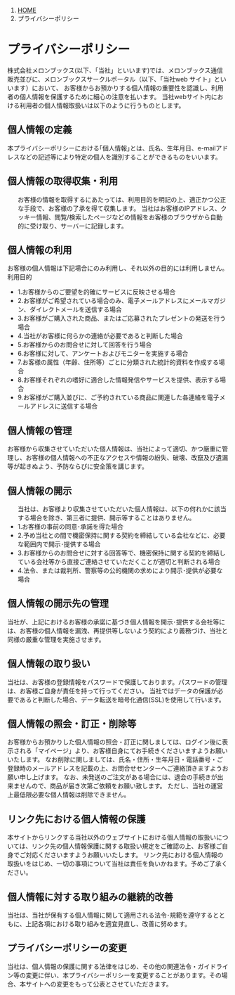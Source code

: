 <div class="clm clm_c">
<!-- ▼メインヘッダー -->
<!-- ▼パンくず -->
<div class="bcs">
<div>
<ol class="clearfix">
<li itemscope="" itemtype="http://data-vocabulary.org/Breadcrumb">
<a href="https://www.melonbooks.co.jp/" itemprop="url"><span itemprop="title">HOME</span></a>
</li>
<li itemscope="" itemtype="http://data-vocabulary.org/Breadcrumb">
<span itemprop="title">プライバシーポリシー</span>
</li>
</ol>
</div>
</div>												<!-- ▲パンくず -->
<!-- ▲メインヘッダー -->

<!-- ▼メイン -->
<div class="headline head_l mb20">
<div class="head head_green"><h1 class="str">プライバシーポリシー</h1></div>
</div>
<p class="mb20">
株式会社メロンブックス(以下、「当社」といいます)では、メロンブックス通信販売並びに、メロンブックスサークルポータル（以下、「当社web
サイト」といいます）において、 
お客様からお預かりする個人情報の重要性を認識し、利用者の個人情報を保護するために細心の注意を払います。
当社webサイト内における利用者の個人情報取扱いは以下のように行うものとします。
</p>

<div class="mb20">
<div class="headline head_m mb10">
<div class="head head_green"><h2 class="str">個人情報の定義</h2></div>
</div>
<p>本プライバシーポリシーにおける｢個人情報｣とは、氏名、生年月日、e-mailアドレスなどの記述等により特定の個人を識別することができるものをいいます。</p>
</div>
<div class="mb20">
<div class="headline head_m mb10">
<div class="head head_green"><h2 class="str">個人情報の取得収集・利用</h2></div>
</div>

<div class="attentions">
<ul>
<p>お客様の情報を取得するにあたっては、利用目的を明記の上、適正かつ公正な手段で、お客様の了承を得て収集します。
当社はお客様のIPアドレス、クッキー情報、閲覧/検索したページなどの情報をお客様のブラウザから自動的に受け取り、サーバーに記録します。</p>
</ul>
</div>
</div>
<div class="mb20">
<div class="headline head_m mb10">
<div class="head head_green"><h2 class="str">個人情報の利用</h2></div>
</div>
<p>お客様の個人情報は下記場合にのみ利用し、それ以外の目的には利用しません。<br>利用目的</p>
<div class="attentions">
<ul>
<li>1.お客様からのご要望を的確にサービスに反映させる場合</li>
<li>2.お客様がご希望されている場合のみ、電子メールアドレスにメールマガジン、ダイレクトメールを送信する場合</li>
<li>3.お客様がご購入された商品、またはご応募されたプレゼントの発送を行う場合</li>
<li>4.当社がお客様に何らかの連絡が必要であると判断した場合</li>
<li>5.お客様からのお問合せに対して回答を行う場合</li>
<li>6.お客様に対して、アンケートおよびモニターを実施する場合</li>
<li>7.お客様の属性（年齢、住所等）ごとに分類された統計的資料を作成する場合</li>
<li>8.お客様それぞれの嗜好に適合した情報発信やサービスを提供、表示する場合</li>
<li>9.お客様がご購入並びに、ご予約されている商品に関連した各連絡を電子メールアドレスに送信する場合</li>
</ul>
</div>
</div>

<div class="mb20">
<div class="headline head_m mb10">
<div class="head head_green"><h2 class="str">個人情報の管理</h2></div>
</div>

<p>
お客様から収集させていただいた個人情報は、当社によって適切、かつ厳重に管理し、お客様の個人情報への不正なアクセスや情報の紛失、破壊、改竄及び遺漏等が起きぬよう、予防ならびに安全策を講じます。
</p>
</div>

<div class="mb20">
<div class="headline head_m mb10">
<div class="head head_green"><h2 class="str">個人情報の開示</h2></div>
</div>

<div class="attentions">
<ul>
当社は、お客様より収集させていただいた個人情報は、以下の何れかに該当する場合を除き、第三者に提供、開示等することはありません。
<li>1.お客様の事前の同意･承諾を得た場合</li>
<li>2.予め当社との間で機密保持に関する契約を締結している会社などに、必要な範囲内で開示･提供する場合</li>
<li>3.お客様からのお問合せに対する回答等で、機密保持に関する契約を締結している会社等から直接ご連絡させていただくことが適切と判断される場合</li>
<li>4.法令、または裁判所、警察等の公的機関の求めにより開示･提供が必要な場合</li>
</ul>
</div>
</div>

<div class="mb20">
<div class="headline head_m mb10">
<div class="head head_green"><h2 class="str">個人情報の開示先の管理</h2></div>
</div>

<p>
当社が、上記におけるお客様の承諾に基づき個人情報を開示･提供する会社等には、お客様の個人情報を漏洩、再提供等しないよう契約により義務づけ、当社と同様の厳重な管理を実施させます。
</p>
</div>

<div class="mb20">
<div class="headline head_m mb10">
<div class="head head_green"><h2 class="str">個人情報の取り扱い</h2></div>
</div>
<p>当社は、お客様の登録情報をパスワードで保護しております。パスワードの管理は、お客様ご自身が責任を持って行ってください。
当社ではデータの保護が必要であると判断した場合、データ転送を暗号化通信(SSL)を使用して行います。</p>

</div>

<div class="mb20">
<div class="headline head_m mb10">
<div class="head head_green"><h2 class="str">個人情報の照会・訂正・削除等</h2></div>
</div>
<p>
お客様からお預かりした個人情報の照会・訂正に関しましては、ログイン後に表示される「マイページ」より、お客様自身にてお手続きくださいますようお願いいたします。
なお削除に関しましては、氏名・住所・生年月日・電話番号・ご登録時のメールアドレスを記載の上、お問合せセンターへご連絡頂きますようお願い申し上げます。
なお、未発送のご注文がある場合には、退会の手続きが出来ませんので、商品が届き次第ご依頼をお願い致します。
ただし、当社の運営上最低限必要な個人情報は削除できません。
</p>
</div>

<div class="mb20">
<div class="headline head_m mb10">
<div class="head head_green"><h2 class="str">リンク先における個人情報の保護</h2></div>
</div>
<p>
本サイトからリンクする当社以外のウェブサイトにおける個人情報の取扱いについては、リンク先の個人情報保護に関する取扱い規定をご確認の上、お客様ご自身でご対応くださいますようお願いいたします。
リンク先における個人情報の取扱いをはじめ、一切の事項について当社は責任を負いかねます。予めご了承ください。
</p>
</div>

<div class="mb20">
<div class="headline head_m mb10">
<div class="head head_green"><h2 class="str">個人情報に対する取り組みの継続的改善</h2></div>
</div>
<p>当社は、当社が保有する個人情報に関して適用される法令･規範を遵守するとともに、上記各項における取り組みを適宜見直し、改善に努めます。</p>
</div>

<div class="mb20">
<div class="headline head_m mb10">
<div class="head head_green"><h2 class="str">プライバシーポリシーの変更</h2></div>
</div>
<p>当社は、個人情報の保護に関する法律をはじめ、その他の関連法令・ガイドライン等の変更に伴い、本プライバシーポリシーを変更することがあります。その場合、本サイトへの変更をもって公表とさせていただきます。</p>
</div>						<!-- ▲メイン -->
                                          </div>
